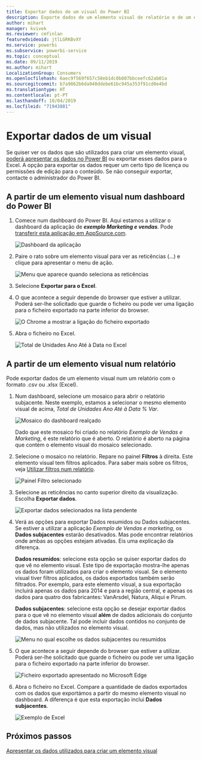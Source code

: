 ```yaml
---
title: Exportar dados de um visual do Power BI
description: Exporte dados de um elemento visual de relatório e de um elemento visual de dashboard e veja-os no Excel.
author: mihart
manager: kvivek
ms.reviewer: cmfinlan
featuredvideoid: jtlLGRKBvXY
ms.service: powerbi
ms.subservice: powerbi-service
ms.topic: conceptual
ms.date: 09/11/2019
ms.author: mihart
LocalizationGroup: Consumers
ms.openlocfilehash: 6aec9f569f657c58eb1dc0b807bbceefc62ab01a
ms.sourcegitcommit: b7a9862b6da940ddebe61bc945a353f91cd0e4bd
ms.translationtype: HT
ms.contentlocale: pt-PT
ms.lasthandoff: 10/04/2019
ms.locfileid: "71943881"
---
```

# <a name="export-data-from-a-visual"></a>Exportar dados de um visual
Se quiser ver os dados que são utilizados para criar um elemento visual, [poderá apresentar os dados no Power BI](end-user-show-data.md) ou exportar esses dados para o Excel. A opção para exportar os dados requer um certo tipo de licença ou permissões de edição para o conteúdo. Se não conseguir exportar, contacte o administrador do Power BI. 

## <a name="from-a-visual-on-a-power-bi-dashboard"></a>A partir de um elemento visual num dashboard do Power BI

1. Comece num dashboard do Power BI. Aqui estamos a utilizar o dashboard da aplicação de ***exemplo Marketing e vendas***. Pode [transferir esta aplicação em AppSource.com](https://appsource.microsoft.com/en-us/product/power-bi/microsoft-retail-analysis-sample.salesandmarketingsample-preview?flightCodes=e2b06c7a-a438-4d99-9eb6-4324ce87f282).

    ![Dashboard da aplicação](media/end-user-export/power-bi-dashboards.png)

2. Paire o rato sobre um elemento visual para ver as reticências (...) e clique para apresentar o menu de ação.

    ![Menu que aparece quando seleciona as reticências](media/end-user-export/power-bi-action-menu.png)

3. Selecione **Exportar para o Excel**.

4. O que acontece a seguir depende do browser que estiver a utilizar. Poderá ser-lhe solicitado que guarde o ficheiro ou pode ver uma ligação para o ficheiro exportado na parte inferior do browser. 

    ![O Chrome a mostrar a ligação do ficheiro exportado](media/end-user-export/power-bi-dashboard-exports.png)

5. Abra o ficheiro no Excel.  

    ![Total de Unidades Ano Até à Data no Excel](media/end-user-export/power-bi-excel.png)


## <a name="from-a-visual-in-a-report"></a>A partir de um elemento visual num relatório
Pode exportar dados de um elemento visual num um relatório com o formato .csv ou .xlsx (Excel). 

1. Num dashboard, selecione um mosaico para abrir o relatório subjacente.  Neste exemplo, estamos a selecionar o mesmo elemento visual de acima, *Total de Unidades Ano Até à Data % Var*. 

    ![Mosaico do dashboard realçado](media/end-user-export/power-bi-export-reports.png)

    Dado que este mosaico foi criado no relatório *Exemplo de Vendas e Marketing*, é este relatório que é aberto. O relatório é aberto na página que contém o elemento visual do mosaico selecionado. 

2. Selecione o mosaico no relatório. Repare no painel **Filtros** à direita. Este elemento visual tem filtros aplicados. Para saber mais sobre os filtros, veja [Utilizar filtros num relatório](end-user-report-filter.md).

    ![Painel Filtro selecionado](media/end-user-export/power-bi-export-filter.png)


3. Selecione as reticências no canto superior direito da visualização. Escolha **Exportar dados**.

    ![Exportar dados selecionados na lista pendente](media/end-user-export/power-bi-export-report.png)

4. Verá as opções para exportar Dados resumidos ou Dados subjacentes. Se estiver a utilizar a aplicação *Exemplo de Vendas e marketing*, os **Dados subjacentes** estarão desativados. Mas pode encontrar relatórios onde ambas as opções estejam ativadas. Eis uma explicação da diferença.

    **Dados resumidos**: selecione esta opção se quiser exportar dados do que vê no elemento visual.  Este tipo de exportação mostra-lhe apenas os dados foram utilizados para criar o elemento visual. Se o elemento visual tiver filtros aplicados, os dados exportados também serão filtrados. Por exemplo, para este elemento visual, a sua exportação incluirá apenas os dados para 2014 e para a região central, e apenas os dados para quatro dos fabricantes: VanArsdel, Natura, Aliqui e Pirum.
  

    **Dados subjacentes**: selecione esta opção se desejar exportar dados para o que vê no elemento visual **além** de dados adicionais do conjunto de dados subjacente.  Tal pode incluir dados contidos no conjunto de dados, mas não utilizados no elemento visual. 

    ![Menu no qual escolhe os dados subjacentes ou resumidos](media/end-user-export/power-bi-export-option.png)

5. O que acontece a seguir depende do browser que estiver a utilizar. Poderá ser-lhe solicitado que guarde o ficheiro ou pode ver uma ligação para o ficheiro exportado na parte inferior do browser. 

    ![Ficheiro exportado apresentado no Microsoft Edge](media/end-user-export/power-bi-export-edge-browser.png)


6. Abra o ficheiro no Excel. Compare a quantidade de dados exportados com os dados que exportámos a partir do mesmo elemento visual no dashboard. A diferença é que esta exportação inclui **Dados subjacentes**. 

    ![Exemplo de Excel](media/end-user-export/power-bi-underlying.png)

## <a name="next-steps"></a>Próximos passos

[Apresentar os dados utilizados para criar um elemento visual](end-user-show-data.md)